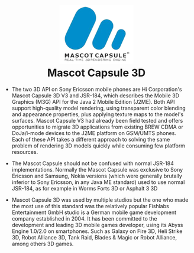 <h1 align="center">
  <br>
  <img src="Mascot_capsule_3d.png" alt="Mascot Capsule 3D" width="200"></a>
  <br>
  Mascot Capsule 3D
  <br>
</h1>

* The two 3D API on Sony Ericsson mobile phones are Hi Corporation's Mascot Capsule 3D V3 and JSR-184, which describes the Mobile 3D Graphics (M3G) API for the Java 2 Mobile Edition (J2ME). Both API support high-quality model rendering, using transparent color blending and appearance properties, plus applying texture maps to the model's surfaces. Mascot Capsule V3 had already been field tested and offers opportunities to migrate 3D applications from existing BREW CDMA or DoJa/i-mode devices to the J2ME platform on GSM/UMTS phones. Each of these API takes a different approach to solving the same problem of rendering 3D models quickly while consuming few platform resources.

* The Mascot Capsule should not be confused with normal JSR-184 implementations. Normally the Mascot Capsule was exclusive to Sony Ericsson and Samsung, Nokia versions (which were generally brutally inferior to Sony Ericsson, in any Java ME standard) used to use normal JSR-184, as for example in Worms Forts 3D or Asphalt 3 3D


* Mascot Capsule 3D was used by multiple studios but the one who made the most use of this standard was the relatively popular Fishlabs Entertainment GmbH studio is a German mobile game development company established in 2004. It has been committed to the development and leading 3D mobile games developer, using its Abyss Engine 1.0/2.0 on smartphones. Such as Galaxy on Fire 3D, Heli Strike 3D, Robot Alliance 3D, Tank Raid, Blades & Magic or Robot Alliance, among others 3D games.

